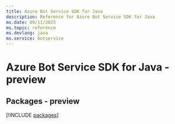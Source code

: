 ```yaml
---
title: Azure Bot Service SDK for Java
description: Reference for Azure Bot Service SDK for Java
ms.date: 09/11/2025
ms.topic: reference
ms.devlang: java
ms.service: botservice
---
```

# Azure Bot Service SDK for Java - preview
## Packages - preview
[!INCLUDE [packages](bot-service-index.md)]